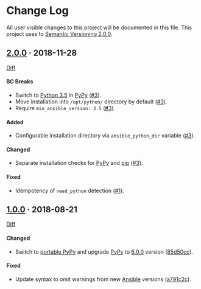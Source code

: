 Change Log
==========

All user visible changes to this project will be documented in this file. This project uses to [Semantic Versioning 2.0.0].




## [2.0.0] · 2018-11-28

[Diff](https://github.com/instrumentisto/ansible-coreos-bootstrap/compare/1.0.0...2.0.0)

#### BC Breaks

- Switch to [Python 3.5] in [PyPy] ([#3]).
- Move installation into `/opt/python/` directory by default ([#3]).
- Require `min_ansible_version: 2.5` ([#3]).

#### Added

- Configurable installation directory via `ansible_python_dir` variable ([#3]).

#### Changed

- Separate installation checks for [PyPy] and [pip] ([#3]).

#### Fixed

- Idempotency of `need_python` detection ([#1]).

[#1]: https://github.com/instrumentisto/ansible-coreos-bootstrap/pull/1
[#3]: https://github.com/instrumentisto/ansible-coreos-bootstrap/pull/3




## [1.0.0] · 2018-08-21

[Diff](https://github.com/instrumentisto/ansible-coreos-bootstrap/compare/forked...1.0.0)

#### Changed

- Switch to [portable PyPy] and upgrade [PyPy] to [6.0.0](http://doc.pypy.org/en/latest/release-v6.0.0.html) version ([85d50cc](https://github.com/instrumentisto/ansible-coreos-bootstrap/commit/85d50cc96616506ae57173b1adbbee09d7f2dd29)).

#### Fixed

- Update syntax to omit warnings from new [Ansible] versions ([a791c2c](https://github.com/instrumentisto/ansible-coreos-bootstrap/commit/a791c2c5705a5d1a30ec503907f938b6bc221d3a)).





[2.0.0]: https://github.com/instrumentisto/ansible-coreos-bootstrap/tree/2.0.0
[1.0.0]: https://github.com/instrumentisto/ansible-coreos-bootstrap/tree/1.0.0

[Ansible]: https://www.ansible.com
[pip]: https://pypi.org/project/pip
[portable PyPy]: https://github.com/squeaky-pl/portable-pypy
[PyPy]: https://pypy.org
[Python 3.5]: https://www.python.org/downloads/release/python-350
[Semantic Versioning 2.0.0]: https://semver.org
